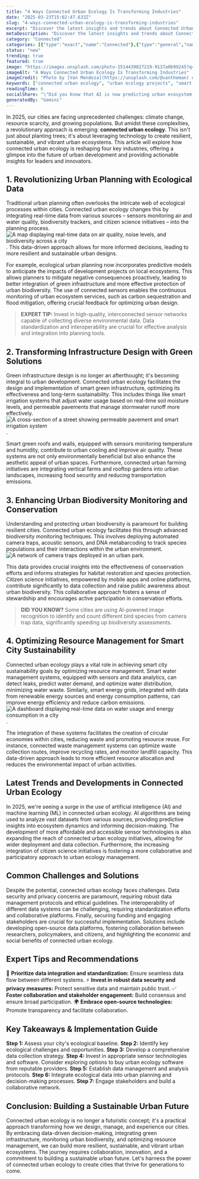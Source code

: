 ```yaml
---
title: "4 Ways Connected Urban Ecology Is Transforming Industries"
date: "2025-03-23T15:02:47.633Z"
slug: "4-ways-connected-urban-ecology-is-transforming-industries"
excerpt: "Discover the latest insights and trends about Connected Urban Ecology. This comprehensive guide covers everything you need to know about Connected Urban Ecology in 2025."
metaDescription: "Discover the latest insights and trends about Connected Urban Ecology. This comprehensive guide covers everything you need to know about Connected Urban Ec..."
category: "Connected"
categories: [{"type":"exact","name":"Connected"},{"type":"general","name":"Environmental Science"},{"type":"medium","name":"Urban Planning"},{"type":"specific","name":"Sensor Networks"},{"type":"niche","name":"Data Assimilation"}]
status: "new"
trending: true
featured: true
image: "https://images.unsplash.com/photo-1514439827219-9137a0b99245?q=85&w=1200&fit=max&fm=webp&auto=compress"
imageAlt: "4 Ways Connected Urban Ecology Is Transforming Industries"
imageCredit: "Photo by [Van Mendoza](https://unsplash.com/@vantheman) on Unsplash"
keywords: ["connected urban ecology", "urban ecology projects", "smart city sustainability", "urban ecosystem services", "green infrastructure design", "sustainable urban development", "connected urban farming", "urban biodiversity monitoring", "buy urban ecology software", "ecological urban planning"]
readingTime: 6
socialShare: "\"Did you know that AI is now predicting urban ecosystem dynamics, allowing cities to proactively manage resources and protect biodiversity? Connected urban ecology is transforming how we build our future.\""
generatedBy: "Gemini"
---
```




In 2025, our cities are facing unprecedented challenges: climate change, resource scarcity, and growing populations.  But amidst these complexities, a revolutionary approach is emerging: **connected urban ecology**.  This isn't just about planting trees; it's about leveraging technology to create resilient, sustainable, and vibrant urban ecosystems. This article will explore how connected urban ecology is reshaping four key industries, offering a glimpse into the future of urban development and providing actionable insights for leaders and innovators.

## 1. Revolutionizing Urban Planning with Ecological Data

Traditional urban planning often overlooks the intricate web of ecological processes within cities. Connected urban ecology changes this by integrating real-time data from various sources – sensors monitoring air and water quality, biodiversity trackers, and citizen science initiatives – into the planning process. ![A map displaying real-time data on air quality, noise levels, and biodiversity across a city](https://images.unsplash.com/photo-1498036882173-b41c28a8ba34?q=85&w=1200&fit=max&fm=webp&auto=compress).  This data-driven approach allows for more informed decisions, leading to more resilient and sustainable urban designs.

For example, ecological urban planning now incorporates predictive models to anticipate the impacts of development projects on local ecosystems.  This allows planners to mitigate negative consequences proactively, leading to better integration of green infrastructure and more effective protection of urban biodiversity.  The use of connected sensors enables the continuous monitoring of urban ecosystem services, such as carbon sequestration and flood mitigation, offering crucial feedback for optimizing urban design.

> **EXPERT TIP:**  Invest in high-quality, interconnected sensor networks capable of collecting diverse environmental data.  Data standardization and interoperability are crucial for effective analysis and integration into planning tools.

## 2. Transforming Infrastructure Design with Green Solutions

Green infrastructure design is no longer an afterthought; it's becoming integral to urban development. Connected urban ecology facilitates the design and implementation of smart green infrastructure, optimizing its effectiveness and long-term sustainability.  This includes things like smart irrigation systems that adjust water usage based on real-time soil moisture levels, and permeable pavements that manage stormwater runoff more effectively. ![A cross-section of a street showing permeable pavement and smart irrigation system](https://images.unsplash.com/photo-1488034976201-ffbaa99cbf5c?q=85&w=1200&fit=max&fm=webp&auto=compress).

Smart green roofs and walls, equipped with sensors monitoring temperature and humidity, contribute to urban cooling and improve air quality.  These systems are not only environmentally beneficial but also enhance the aesthetic appeal of urban spaces.  Furthermore, connected urban farming initiatives are integrating vertical farms and rooftop gardens into urban landscapes, increasing food security and reducing transportation emissions.

## 3. Enhancing Urban Biodiversity Monitoring and Conservation

Understanding and protecting urban biodiversity is paramount for building resilient cities. Connected urban ecology facilitates this through advanced biodiversity monitoring techniques.  This involves deploying automated camera traps, acoustic sensors, and DNA metabarcoding to track species populations and their interactions within the urban environment. ![A network of camera traps deployed in an urban park](https://images.unsplash.com/photo-1496016943515-7d33598c11e6?q=85&w=1200&fit=max&fm=webp&auto=compress).

This data provides crucial insights into the effectiveness of conservation efforts and informs strategies for habitat restoration and species protection.  Citizen science initiatives, empowered by mobile apps and online platforms, contribute significantly to data collection and raise public awareness about urban biodiversity.  This collaborative approach fosters a sense of stewardship and encourages active participation in conservation efforts.

> **DID YOU KNOW?**  Some cities are using AI-powered image recognition to identify and count different bird species from camera trap data, significantly speeding up biodiversity assessments.

## 4. Optimizing Resource Management for Smart City Sustainability

Connected urban ecology plays a vital role in achieving smart city sustainability goals by optimizing resource management.  Smart water management systems, equipped with sensors and data analytics, can detect leaks, predict water demand, and optimize water distribution, minimizing water waste. Similarly, smart energy grids, integrated with data from renewable energy sources and energy consumption patterns, can improve energy efficiency and reduce carbon emissions. ![A dashboard displaying real-time data on water usage and energy consumption in a city](https://images.unsplash.com/photo-1487452066049-a710f7296400?q=85&w=1200&fit=max&fm=webp&auto=compress).

The integration of these systems facilitates the creation of circular economies within cities, reducing waste and promoting resource reuse. For instance, connected waste management systems can optimize waste collection routes, improve recycling rates, and monitor landfill capacity.  This data-driven approach leads to more efficient resource allocation and reduces the environmental impact of urban activities.

## Latest Trends and Developments in Connected Urban Ecology

In 2025, we're seeing a surge in the use of artificial intelligence (AI) and machine learning (ML) in connected urban ecology.  AI algorithms are being used to analyze vast datasets from various sources, providing predictive insights into ecosystem dynamics and informing decision-making.  The development of more affordable and accessible sensor technologies is also expanding the reach of connected urban ecology initiatives, allowing for wider deployment and data collection.  Furthermore, the increasing integration of citizen science initiatives is fostering a more collaborative and participatory approach to urban ecology management.

## Common Challenges and Solutions

Despite the potential, connected urban ecology faces challenges.  Data security and privacy concerns are paramount, requiring robust data management protocols and ethical guidelines.  The interoperability of different data systems can be challenging, requiring standardization efforts and collaborative platforms.  Finally, securing funding and engaging stakeholders are crucial for successful implementation.  Solutions include developing open-source data platforms, fostering collaboration between researchers, policymakers, and citizens, and highlighting the economic and social benefits of connected urban ecology.

## Expert Tips and Recommendations

🔑 **Prioritize data integration and standardization:** Ensure seamless data flow between different systems.
⚡ **Invest in robust data security and privacy measures:** Protect sensitive data and maintain public trust.
✅ **Foster collaboration and stakeholder engagement:** Build consensus and ensure broad participation.
🌍 **Embrace open-source technologies:** Promote transparency and facilitate collaboration.

## Key Takeaways & Implementation Guide

**Step 1:** Assess your city's ecological baseline.
**Step 2:** Identify key ecological challenges and opportunities.
**Step 3:** Develop a comprehensive data collection strategy.
**Step 4:** Invest in appropriate sensor technologies and software.  Consider exploring options to buy urban ecology software from reputable providers.
**Step 5:** Establish data management and analysis protocols.
**Step 6:** Integrate ecological data into urban planning and decision-making processes.
**Step 7:** Engage stakeholders and build a collaborative network.

## Conclusion:  Building a Sustainable Urban Future

Connected urban ecology is no longer a futuristic concept; it's a practical approach transforming how we design, manage, and experience our cities.  By embracing data-driven decision-making, integrating green infrastructure, monitoring urban biodiversity, and optimizing resource management, we can build more resilient, sustainable, and vibrant urban ecosystems.  The journey requires collaboration, innovation, and a commitment to building a sustainable urban future. Let's harness the power of connected urban ecology to create cities that thrive for generations to come.

